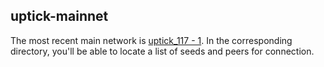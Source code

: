 ## uptick-mainnet

The most recent main network is [uptick_117 - 1](./uptick_117-1). 
In the corresponding directory, you'll be able to locate a list of seeds and peers for connection.



